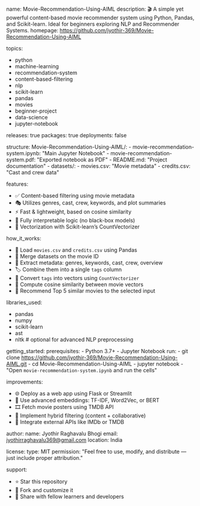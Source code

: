 name: Movie-Recommendation-Using-AIML
description: 🎬 A simple yet powerful content-based movie recommender system using Python, Pandas, and Scikit-learn. Ideal for beginners exploring NLP and Recommender Systems.
homepage: https://github.com/jyothir-369/Movie-Recommendation-Using-AIML

topics:
  - python
  - machine-learning
  - recommendation-system
  - content-based-filtering
  - nlp
  - scikit-learn
  - pandas
  - movies
  - beginner-project
  - data-science
  - jupyter-notebook

releases: true
packages: true
deployments: false

structure:
  Movie-Recommendation-Using-AIML/:
    - movie-recommendation-system.ipynb: "Main Jupyter Notebook"
    - movie-recommendation-system.pdf: "Exported notebook as PDF"
    - README.md: "Project documentation"
    - datasets/:
        - movies.csv: "Movie metadata"
        - credits.csv: "Cast and crew data"

features:
  - ✅ Content-based filtering using movie metadata
  - 🎭 Utilizes genres, cast, crew, keywords, and plot summaries
  - ⚡ Fast & lightweight, based on cosine similarity
  - 🧠 Fully interpretable logic (no black-box models)
  - 🔢 Vectorization with Scikit-learn’s CountVectorizer

how_it_works:
  - 📂 Load `movies.csv` and `credits.csv` using Pandas
  - 🔗 Merge datasets on the movie ID
  - 🧾 Extract metadata: genres, keywords, cast, crew, overview
  - 🏷️ Combine them into a single `tags` column
  - 🔢 Convert `tags` into vectors using `CountVectorizer`
  - 📐 Compute cosine similarity between movie vectors
  - 🎯 Recommend Top 5 similar movies to the selected input

libraries_used:
  - pandas
  - numpy
  - scikit-learn
  - ast
  - nltk # optional for advanced NLP preprocessing

getting_started:
  prerequisites:
    - Python 3.7+
    - Jupyter Notebook
  run:
    - git clone https://github.com/jyothir-369/Movie-Recommendation-Using-AIML.git
    - cd Movie-Recommendation-Using-AIML
    - jupyter notebook
    - "Open `movie-recommendation-system.ipynb` and run the cells"

improvements:
  - 🌐 Deploy as a web app using Flask or Streamlit
  - 🧠 Use advanced embeddings: TF-IDF, Word2Vec, or BERT
  - 🎞️ Fetch movie posters using TMDB API
  - 🤝 Implement hybrid filtering (content + collaborative)
  - 📡 Integrate external APIs like IMDb or TMDB

author:
  name: Jyothir Raghavalu Bhogi
  email: jyothirraghavalu369@gmail.com
  location: India

license:
  type: MIT
  permission: "Feel free to use, modify, and distribute — just include proper attribution."

support:
  - ⭐ Star this repository
  - 🍴 Fork and customize it
  - 🔁 Share with fellow learners and developers
